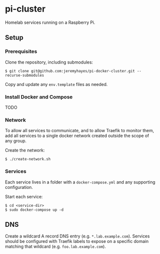 # pi-cluster

Homelab services running on a Raspberry Pi.

## Setup

### Prerequisites
Clone the repository, including submodules:
```
$ git clone git@github.com:jeremyhayes/pi-docker-cluster.git --recurse-submodules
```

Copy and update any `env.template` files as needed.

### Install Docker and Compose
TODO

### Network

To allow all services to communicate, and to allow Traefik to monitor them, add all services to a single docker network created outside the scope of any group.

Create the network:
```
$ ./create-network.sh
```

### Services

Each service lives in a folder with a `docker-compose.yml` and any supporting configuration.

Start each service:
```
$ cd <service-dir>
$ sudo docker-compose up -d
```


## DNS

Create a wildcard A record DNS entry (e.g. `*.lab.example.com`). Services should be configured with Traefik labels to expose on a specific domain matching that wildcard (e.g. `foo.lab.example.com`).
